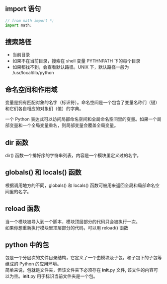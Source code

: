 ## import 语句

```js
// from math import *;
import math;
```

## 搜索路径

- 当前目录
- 如果不在当前目录，搜索在 shell 变量 PYTHNPATH 下的每个目录
- 如果都找不到，会查看默认路径。UNIX 下，默认路径一般为 /usr/local/lib/python

## 命名空间和作用域

变量是拥有匹配对象的名字（标识符）。命名空间是一个包含了变量名称们（键）和它们各自相应的对象们（值）的字典。<br/>

一个 Python 表达式可以访问局部命名空间和全局命名空间里的变量。如果一个局部变量和一个全局变量重名，则局部变量会覆盖全局变量。<br/>

## dir 函数

dir() 函数一个排好序的字符串列表，内容是一个模块里定义过的名字。

## globals() 和 locals() 函数

根据调用地方的不同，globals() 和 locals() 函数可被用来返回全局和局部命名空间里的名字。

## reload 函数

当一个模块被导入到一个脚本，模块顶层部分的代码只会被执行一次。<br />
如果你想重新执行模块里顶层部分的代码，可以用 reload() 函数

## python 中的包

包是一个分层次的文件目录结构，它定义了一个由模块及子包，和子包下的子包等组成的 Python 的应用环境。<br />
简单来说，包就是文件夹，但该文件夹下必须存在 **init**.py 文件, 该文件的内容可以为空。**init**.py 用于标识当前文件夹是一个包。
